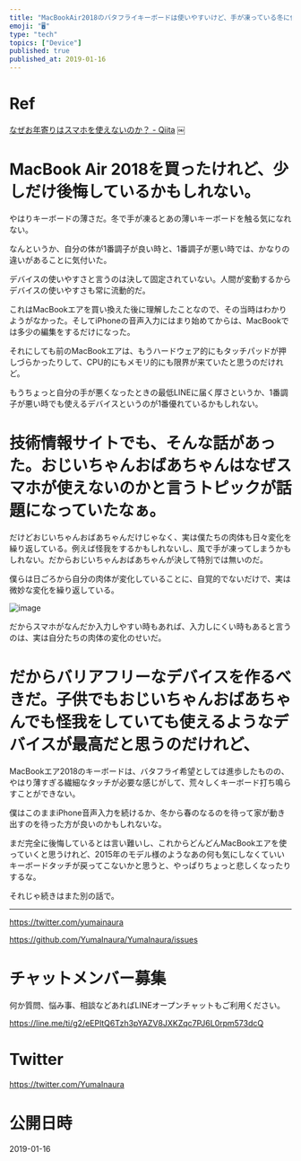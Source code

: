```yaml
---
title: "MacBookAir2018のバタフライキーボードは使いやすいけど、手が凍っている冬に使うのは辛いかもしれない。バリアフリーなデバイスとは、"
emoji: "🖥"
type: "tech"
topics: ["Device"]
published: true
published_at: 2019-01-16
---
```




# Ref 

[なぜお年寄りはスマホを使えないのか？ - Qiita](https://qiita.com/su10/items/61c793c036af1dbae12b)
￼

# MacBook Air 2018を買ったけれど、少しだけ後悔しているかもしれない。

やはりキーボードの薄さだ。冬で手が凍るとあの薄いキーボードを触る気になれない。

なんというか、自分の体が1番調子が良い時と、1番調子が悪い時では、かなりの違いがあることに気付いた。

デバイスの使いやすさと言うのは決して固定されていない。人間が変動するからデバイスの使いやすさも常に流動的だ。

これはMacBookエアを買い換えた後に理解したことなので、その当時はわかりようがなかった。そしてiPhoneの音声入力にはまり始めてからは、MacBookでは多少の編集をするだけになった。

それにしても前のMacBookエアは、もうハードウェア的にもタッチパッドが押しづらかったりして、CPU的にもメモリ的にも限界が来ていたと思うのだけれど。

もうちょっと自分の手が悪くなったときの最低LINEに届く厚さというか、1番調子が悪い時でも使えるデバイスというのが1番優れているかもしれない。

# 技術情報サイトでも、そんな話があった。おじいちゃんおばあちゃんはなぜスマホが使えないのかと言うトピックが話題になっていたなぁ。

だけどおじいちゃんおばあちゃんだけじゃなく、実は僕たちの肉体も日々変化を繰り返している。例えば怪我をするかもしれないし、風で手が凍ってしまうかもしれない。だからおじいちゃんおばあちゃんが決して特別では無いのだ。

僕らは日ごろから自分の肉体が変化していることに、自覚的でないだけで、実は微妙な変化を繰り返している。

![image](https://user-images.githubusercontent.com/13635059/51218620-a3675300-1970-11e9-8a0c-9323c548e4a7.png)

だからスマホがなんだか入力しやすい時もあれば、入力しにくい時もあると言うのは、実は自分たちの肉体の変化のせいだ。

# だからバリアフリーなデバイスを作るべきだ。子供でもおじいちゃんおばあちゃんでも怪我をしていても使えるようなデバイスが最高だと思うのだけれど、

MacBookエア2018のキーボードは、バタフライ希望としては進歩したものの、やはり薄すぎる繊細なタッチが必要な感じがして、荒々しくキーボード打ち鳴らすことができない。

僕はこのままiPhone音声入力を続けるか、冬から春のなるのを待って家が動き出すのを待った方が良いのかもしれないな。

まだ完全に後悔しているとは言い難いし、これからどんどんMacBookエアを使っていくと思うけれど、2015年のモデル様のようなあの何も気にしなくていいキーボードタッチが戻ってこないかと思うと、やっぱりちょっと悲しくなったりするな。

それじゃ続きはまた別の話で。


---

https://twitter.com/yumainaura

https://github.com/YumaInaura/YumaInaura/issues









<!-- Update From Qiita API -->

# チャットメンバー募集


何か質問、悩み事、相談などあればLINEオープンチャットもご利用ください。

https://line.me/ti/g2/eEPltQ6Tzh3pYAZV8JXKZqc7PJ6L0rpm573dcQ





# Twitter


https://twitter.com/YumaInaura


<!-- Update From Qiita API -->



# 公開日時

2019-01-16
